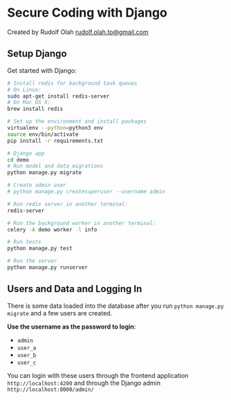 # Secure Coding with Django
Created by Rudolf Olah <rudolf.olah.to@gmail.com>

## Setup Django
Get started with Django:

```sh
# Install redis for background task queues
# On Linux:
sudo apt-get install redis-server
# On Mac OS X:
brew install redis

# Set up the environment and install packages
virtualenv --python=python3 env
source env/bin/activate
pip install -r requirements.txt

# Django app
cd demo
# Run model and data migrations
python manage.py migrate

# Create admin user
# python manage.py createsuperuser --username admin

# Run redis server in another terminal:
redis-server

# Run the background worker in another terminal:
celery -A demo worker -l info

# Run tests
python manage.py test

# Run the server
python manage.py runserver
```

## Users and Data and Logging In
There is some data loaded into the database after you run `python manage.py migrate` and a few users are created.

**Use the username as the password to login**:
- `admin`
- `user_a`
- `user_b`
- `user_c`

You can login with these users through the frontend application `http://localhost:4200` and through the Django admin `http://localhost:8000/admin/`
